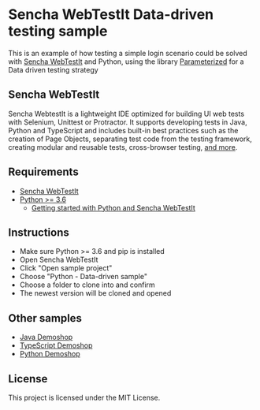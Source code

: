 # Sencha WebTestIt Data-driven testing sample

This is an example of how testing a simple login scenario could be solved with [Sencha WebTestIt](https://www.sencha.com/products/webtestit/) and Python, using the library [Parameterized](https://pypi.org/project/parameterized/) for a Data driven testing strategy

## Sencha WebTestIt

Sencha WebtestIt is a lightweight IDE optimized for building UI web tests with Selenium, Unittest or Protractor. It supports developing tests in Java, Python and TypeScript and includes built-in best practices such as the creation of Page Objects, separating test code from the testing framework, creating modular and reusable tests, cross-browser testing, [and more](https://www.sencha.com/products/webtestit/).

## Requirements

* [Sencha WebTestIt](https://www.sencha.com/products/webtestit/)
* [Python >= 3.6](https://wiki.python.org/moin/BeginnersGuide/Download)
	* [Getting started with Python and Sencha WebTestIt](https://docs.sencha.com/webtestit/getting-started/getting-started-with-python-and-ranorex-webtestit.html)

## Instructions

* Make sure Python >= 3.6 and pip is installed
* Open Sencha WebTestIt
* Click "Open sample project"
* Choose "Python - Data-driven sample"
* Choose a folder to clone into and confirm
* The newest version will be cloned and opened

## Other samples

* [Java Demoshop](https://github.com/extjs/RxSe-java-demoshop)
* [TypeScript Demoshop](https://github.com/extjs/RxSe-ts-demoshop)
* [Python Demoshop](https://github.com/extjs/RxSe-python-demoshop)

## License

This project is licensed under the MIT License.